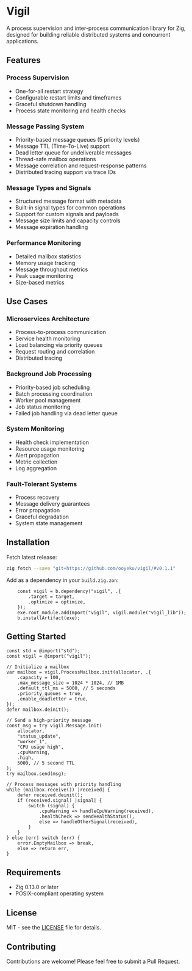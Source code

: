 # Vigil

A process supervision and inter-process communication library for Zig, designed for building reliable distributed systems and concurrent applications.

## Features

### Process Supervision
- One-for-all restart strategy
- Configurable restart limits and timeframes
- Graceful shutdown handling
- Process state monitoring and health checks

### Message Passing System
- Priority-based message queues (5 priority levels)
- Message TTL (Time-To-Live) support
- Dead letter queue for undeliverable messages
- Thread-safe mailbox operations
- Message correlation and request-response patterns
- Distributed tracing support via trace IDs

### Message Types and Signals
- Structured message format with metadata
- Built-in signal types for common operations
- Support for custom signals and payloads
- Message size limits and capacity controls
- Message expiration handling

### Performance Monitoring
- Detailed mailbox statistics
- Memory usage tracking
- Message throughput metrics
- Peak usage monitoring
- Size-based metrics

## Use Cases

### Microservices Architecture
- Process-to-process communication
- Service health monitoring
- Load balancing via priority queues
- Request routing and correlation
- Distributed tracing

### Background Job Processing
- Priority-based job scheduling
- Batch processing coordination
- Worker pool management
- Job status monitoring
- Failed job handling via dead letter queue

### System Monitoring
- Health check implementation
- Resource usage monitoring
- Alert propagation
- Metric collection
- Log aggregation

### Fault-Tolerant Systems
- Process recovery
- Message delivery guarantees
- Error propagation
- Graceful degradation
- System state management

## Installation
Fetch latest release:

```bash
zig fetch --save "git+https://github.com/ooyeku/vigil/#v0.1.1"
```

Add as a dependency in your `build.zig.zon`:

```zig
    const vigil = b.dependency("vigil", .{
        .target = target,
        .optimize = optimize,
    });
    exe.root_module.addImport("vigil", vigil.module("vigil_lib"));
    b.installArtifact(exe);
```
## Getting Started

```zig
const std = @import("std");
const vigil = @import("vigil");

// Initialize a mailbox
var mailbox = vigil.ProcessMailbox.init(allocator, .{
    .capacity = 100,
    .max_message_size = 1024 * 1024, // 1MB
    .default_ttl_ms = 5000, // 5 seconds
    .priority_queues = true,
    .enable_deadletter = true,
});
defer mailbox.deinit();

// Send a high-priority message
const msg = try vigil.Message.init(
    allocator,
    "status_update",
    "worker_1",
    "CPU usage high",
    .cpuWarning,
    .high,
    5000, // 5 second TTL
);
try mailbox.send(msg);

// Process messages with priority handling
while (mailbox.receive()) |received| {
    defer received.deinit();
    if (received.signal) |signal| {
        switch (signal) {
            .cpuWarning => handleCpuWarning(received),
            .healthCheck => sendHealthStatus(),
            else => handleOtherSignal(received),
        }
    }
} else |err| switch (err) {
    error.EmptyMailbox => break,
    else => return err,
}
```

## Requirements
- Zig 0.13.0 or later
- POSIX-compliant operating system

## License

MIT - see the [LICENSE](LICENSE) file for details.

## Contributing

Contributions are welcome! Please feel free to submit a Pull Request.
